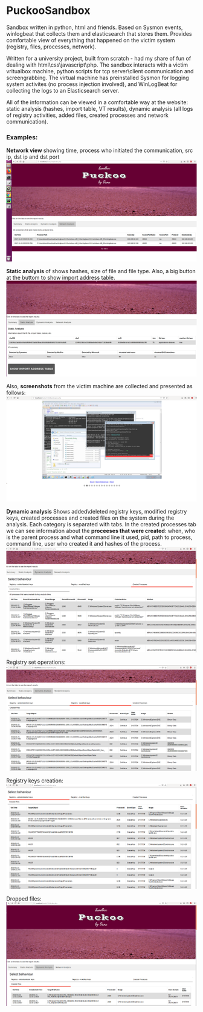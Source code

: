 # PuckooSandbox
Sandbox written in python, html and friends. Based on Sysmon events, winlogbeat that collects them and elasticsearch that stores them. Provides comfortable view of everything that happened on the victim system (registry, files, processes, network).

Written for a university project, built from scratch - had my share of fun of dealing with html\css\javascript\php.
The sandbox interacts with a victim vritualbox machine, python scripts for tcp server\client communication and screengrabbing.
The virtual machine has preinstalled Sysmon for logging system activites (no process injection involved), and WinLogBeat for collecting the logs to an Elasticsearch server.

All of the information can be viewed in a comfortable way at the website: static analysis (hashes, import table, VT results), dynamic analysis (all logs of registry activities, added files, created processes and network communication).

### Examples:
**Network view** showing time, process who initiated the communication, src ip, dst ip and dst port
![network analysis](https://raw.githubusercontent.com/h3xcalibur/PuckooSandbox/master/screenshots/7.png)

**Static analysis** of shows hashes, size of file and file type. Also, a big button at the buttom to show import address table.
![static analysis](https://raw.githubusercontent.com/h3xcalibur/PuckooSandbox/master/screenshots/8.jpeg)

Also, **screenshots** from the victim machine are collected and presented as follows:
![screenshotsview](https://raw.githubusercontent.com/h3xcalibur/PuckooSandbox/master/screenshots/1.png)

**Dynamic analysis**
Shows added\deleted registry keys, modified registry keys, created processes and created files on the system during the analysis.
Each category is separated with tabs. In the created processes tab we can see information about the **proceeses that were created**: when, who is the parent process and what command line it used, pid, path to process, command line, user who created it and hashes of the process.
![dynamic analysis createdprocs](https://raw.githubusercontent.com/h3xcalibur/PuckooSandbox/master/screenshots/5.png)

Registry set operations:
![dynamic analysis regset](https://raw.githubusercontent.com/h3xcalibur/PuckooSandbox/master/screenshots/4.png)

Registry keys creation:
![dynamic analysis regadd](https://raw.githubusercontent.com/h3xcalibur/PuckooSandbox/master/screenshots/6.png)

Dropped files:
![dynamic analysis files](https://raw.githubusercontent.com/h3xcalibur/PuckooSandbox/master/screenshots/2.png)
